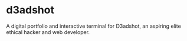 # d3adshot
A digital portfolio and interactive terminal for D3adshot, an aspiring elite ethical hacker and web developer.
